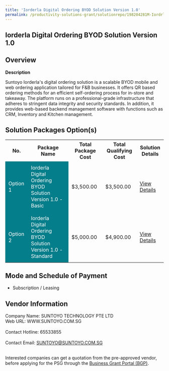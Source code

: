 ```yaml
---
title: 'Iorderla Digital Ordering BYOD Solution Version 1.0'
permalink: /productivity-solutions-grant/solutionrepo/198204281M-Iordrl-Dgtl-Ordrng-BYOD-Soluton-v-1-0
---
```


## Iorderla Digital Ordering BYOD Solution Version 1.0

## Overview

**Description**

Suntoyo Iorderla's digital ordering solution is a scalable BYOD mobile and web ordering application tailored for F&B businesses. It offers QR based ordering methods for an efficient self-ordering process for in-store and takeaway. The platform runs on a professional-grade infrastructure that adheres to stringent data integrity and security standards. In addition, it provides web-based backend management software with functions such as CRM, Inventory and Kitchen management.

## Solution Packages Option(s)

<table>
<tr>
<th><b>No.</b></th>
<th><b>Package Name</b></th>
<th><b>Total Package Cost</b></th>
<th><b>Total Qualifying Cost</b></th>
<th><b>Solution Details</b></th>
</tr>
<tr>
<td style='padding: 10px; background-color: #037E8A; color: #FFFFFF;'>Option 1</td>
<td style='padding: 10px; background-color: #037E8A; color: #FFFFFF;'>Iorderla Digital Ordering BYOD Solution Version 1.0 - Basic</td>
<td style='padding: 10px;'>$3,500.00</td>
<td style='padding: 10px;'>$3,500.00</td>
<td style='padding: 10px;'><a href='/images/psg/Suntoyo_Technology_Desensitised_Annex_3_Part_1.pdf' target='_blank'>View Details</a></td>
</tr>
<tr>
<td style='padding: 10px; background-color: #037E8A; color: #FFFFFF;'>Option 2</td>
<td style='padding: 10px; background-color: #037E8A; color: #FFFFFF;'>Iorderla Digital Ordering BYOD Solution Version 1.0 - Standard</td>
<td style='padding: 10px;'>$5,000.00</td>
<td style='padding: 10px;'>$4,900.00</td>
<td style='padding: 10px;'><a href='/images/psg/Suntoyo_Technology_Desensitised_Annex_3_Part_2.pdf' target='_blank'>View Details</a></td>
</tr>
</table>

## Mode and Schedule of Payment

 - Subscription / Leasing

## Vendor Information

 Company Name: SUNTOYO TECHNOLOGY PTE LTD<br>Web URL: WWW.SUNTOYO.COM.SG <br><br>Contact Hotline: 65533855 <br><br>Contact Email: SUNTOYO@SUNTOYO.COM.SG <br><br>

Interested companies can get a quotation from the pre-approved vendor, before applying for the PSG through the <a href='https://www.businessgrants.gov.sg/' target='_blank' rel='noopener'>Business Grant Portal (BGP)</a>.

<script src="/jquery/resize-tables.js"></script>
